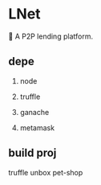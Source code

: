 # LNet

💸 A P2P lending platform.

## depe

1. node

2. truffle

3. ganache

4. metamask

## build proj

truffle unbox pet-shop